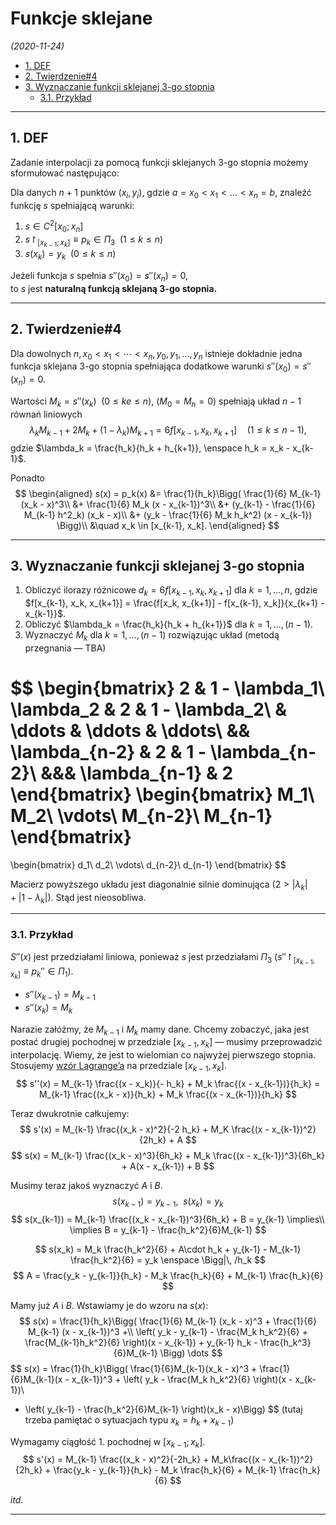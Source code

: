 # Funkcje sklejane

*(2020-11-24)*

- [1. DEF](#1-def)
- [2. Twierdzenie#4](#2-twierdzenie4)
- [3. Wyznaczanie funkcji sklejanej 3-go stopnia](#3-wyznaczanie-funkcji-sklejanej-3-go-stopnia)
    - [3.1. Przykład](#31-przykład)

---

## 1. DEF

Zadanie interpolacji za pomocą funkcji sklejanych 3-go stopnia możemy sformułować następująco:

Dla danych $n+1$ punktów $(x_i, y_i)$, gdzie $a = x_0 < x_1 < \dots < x_n = b$, znaleźć funkcję $s$ spełniającą warunki:
1. $s \in C^2 [x_0; x_n]$
2. $s\upharpoonright_{[x_{k-1}; x_k]} \equiv p_k \in \Pi_3 \enspace (1 \le k \le n)$
3. $s(x_k) = y_k \enspace (0 \le k \le n)$

Jeżeli funkcja $s$ spełnia $s''(x_0) = s''(x_n) = 0$,\
to $s$ jest **naturalną funkcją sklejaną 3-go stopnia.**

---

## 2. Twierdzenie#4

Dla dowolnych $n, x_0 < x_1 < \dotsb < x_n, y_0, y_1, \dots, y_n$ istnieje dokładnie jedna funkcja sklejana 3-go stopnia spełniająca dodatkowe warunki $s''(x_0) = s''(x_n) = 0$.

Wartości $M_k = s''(x_k) \enspace (0 \le ke \le n)$, ($M_0 = M_n = 0$) spełniają układ $n-1$ równań liniowych
$$
\lambda_k M_{k-1} + 2M_k + (1 - \lambda_k) M_{k+1} = 6 f[x_{k-1}, x_k, x_{k+1}] \quad (1 \le k \le n-1),
$$
gdzie $\lambda_k = \frac{h_k}{h_k + h_{k+1}}, \enspace h_k = x_k - x_{k-1}$.

Ponadto
$$
\begin{aligned}
    s(x) = p_k(x) &= \frac{1}{h_k}\Bigg( \frac{1}{6} M_{k-1} (x_k - x)^3\\
    &+ \frac{1}{6} M_k (x - x_{k-1})^3\\
    &+ (y_{k-1} - \frac{1}{6} M_{k-1} h^2_k) (x_k - x)\\
    &+ (y_k - \frac{1}{6} M_k h_k^2) (x - x_{k-1}) \Bigg)\\
    &\quad x_k \in [x_{k-1}, x_k].
\end{aligned}
$$

---

## 3. Wyznaczanie funkcji sklejanej 3-go stopnia

1. Obliczyć ilorazy różnicowe $d_k = 6f[x_{k-1}, x_k, x_{k+1}]$ dla $k = 1,\dots,n$, gdzie $f[x_{k-1}, x_k, x_{k+1}] = \frac{f[x_k, x_{k+1}] - f[x_{k-1}, x_k]}{x_{k+1} - x_{k-1}}$.
2. Obliczyć $\lambda_k = \frac{h_k}{h_k + h_{k+1}}$ dla $k = 1,\dots,(n-1)$.
3. Wyznaczyć $M_k$ dla $k = 1,\dots,(n-1)$ rozwiązując układ (metodą przegnania — TBA)

$$
\begin{bmatrix}
    2 & 1 - \lambda_1\\
    \lambda_2 & 2 & 1 - \lambda_2\\
    & \ddots & \ddots & \ddots\\
    && \lambda_{n-2} & 2 & 1 - \lambda_{n-2}\\
    &&& \lambda_{n-1} & 2
\end{bmatrix}
\begin{bmatrix}
    M_1\\
    M_2\\
    \vdots\\
    M_{n-2}\\
    M_{n-1}
\end{bmatrix}
=
\begin{bmatrix}
    d_1\\
    d_2\\
    \vdots\\
    d_{n-2}\\
    d_{n-1}
\end{bmatrix}
$$

Macierz powyższego układu jest diagonalnie silnie dominująca $(2 > |\lambda_k| + |1 - \lambda_k|)$. Stąd jest nieosobliwa.

---

### 3.1. Przykład

$S''(x)$ jest przedziałami liniowa, ponieważ $s$ jest przedziałami $\Pi_3$ ($s''\upharpoonright_{[x_{k-1}, x_k]} \equiv p_k'' \in \Pi_1$).

- $s''(x_{k-1}) = M_{k-1}$
- $s''(x_k) = M_k$

Narazie załóżmy, że $M_{k-1}$ i $M_k$ mamy dane. Chcemy zobaczyć, jaka jest postać drugiej pochodnej w przedziale $[x_{k-1}, x_k]$ — musimy przeprowadzić interpolację. Wiemy, że jest to wielomian co najwyżej pierwszego stopnia.\
Stosujemy [wzór Lagrange’a](../2020-11-10/interpolacja-za-pomocą-wielomianów.md#3-postać-lagrangea-wzoru-interpolacyjnego) na przedziale $[x_{k-1}, x_k]$.
$$
s''(x) = M_{k-1} \frac{(x - x_k)}{- h_k} + M_k \frac{(x - x_{k-1})}{h_k} = M_{k-1} \frac{(x_k - x)}{h_k} + M_k \frac{(x - x_{k-1})}{h_k}
$$

Teraz dwukrotnie całkujemy:
$$
s'(x) = M_{k-1} \frac{(x_k - x)^2}{-2 h_k} + M_K \frac{(x - x_{k-1})^2}{2h_k} + A
$$
$$
s(x) = M_{k-1} \frac{(x_k - x)^3}{6h_k} + M_k \frac{(x - x_{k-1})^3}{6h_k} + A(x - x_{k-1}) + B
$$

Musimy teraz jakoś wyznaczyć $A$ i $B$.
$$
s(x_{k-1}) = y_{k-1}, \enspace s(x_k) = y_k
$$
$$
s(x_{k-1}) = M_{k-1} \frac{(x_k - x_{k-1})^3}{6h_k} + B = y_{k-1} \implies\\
\implies B = y_{k-1} - \frac{h_k^2}{6}M_{k-1}
$$

$$
s(x_k) = M_k \frac{h_k^2}{6} + A\cdot h_k + y_{k-1} - M_{k-1} \frac{h_k^2}{6} = y_k \enspace \Bigg|\, /h_k
$$
$$
A = \frac{y_k - y_{k-1}}{h_k} - M_k \frac{h_k}{6} + M_{k-1} \frac{h_k}{6}
$$

Mamy już $A$ i $B$. Wstawiamy je do wzoru na $s(x)$:
$$
s(x) = \frac{1}{h_k}\Bigg( \frac{1}{6} M_{k-1} (x_k - x)^3 + \frac{1}{6} M_{k-1} (x - x_{k-1})^3 +\\
\left( y_k - y_{k-1} - \frac{M_k h_k^2}{6} + \frac{M_{k-1}h_k^2}{6} \right)(x - x_{k-1}) + y_{k-1} h_k - \frac{h_k^3}{6}M_{k-1} \Bigg)
\dots
$$
$$
s(x) = \frac{1}{h_k}\Bigg( \frac{1}{6}M_{k-1}(x_k - x)^3 + \frac{1}{6}M_{k-1}(x - x_{k-1})^3 + \left( y_k - \frac{M_k h_k^2}{6} \right)(x - x_{k-1})\\
+ \left( y_{k-1} - \frac{h_k^2}{6}M_{k-1} \right)(x_k - x)\Bigg)
$$
(tutaj trzeba pamiętać o sytuacjach typu $x_k = h_k + x_{k-1}$)

Wymagamy ciągłość 1. pochodnej w $[x_{k-1}; x_k]$.
$$
s'(x) = M_{k-1} \frac{(x_k - x)^2}{-2h_k} + M_k\frac{(x - x_{k-1})^2}{2h_k} + \frac{y_k - y_{k-1}}{h_k} - M_k \frac{h_k}{6} + M_{k-1} \frac{h_k}{6}
$$

*itd.*

---
